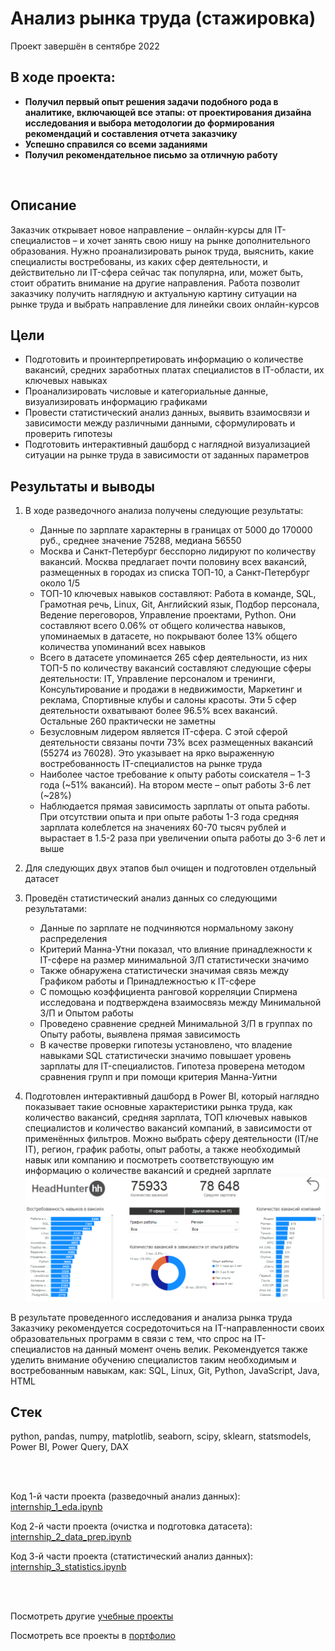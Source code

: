 # Анализ рынка труда (стажировка)
Проект завершён в сентябре 2022

## В ходе проекта:
- **Получил первый опыт решения задачи подобного рода в аналитике, включающей все этапы: от проектирования дизайна исследования и выбора методологии до формирования рекомендаций и составления отчета заказчику**
- **Успешно справился со всеми заданиями**
- **Получил рекомендательное письмо за отличную работу**

<br>

## Описание
Заказчик открывает новое направление – онлайн-курсы для IT-специалистов – и хочет занять свою нишу на рынке дополнительного образования. Нужно проанализировать рынок труда, выяснить, какие специалисты востребованы, из каких сфер деятельности, и действительно ли IT-сфера сейчас так популярна, или, может быть, стоит обратить внимание на другие направления. Работа позволит заказчику получить наглядную и актуальную картину ситуации на рынке труда и выбрать направление для линейки своих онлайн-курсов

## Цели
- Подготовить и проинтерпретировать информацию о количестве вакансий, средних заработных платах специалистов в IT-области, их ключевых навыках
- Проанализировать числовые и категориальные данные, визуализировать информацию графиками
- Провести статистический анализ данных, выявить взаимосвязи и зависимости между различными данными, сформулировать и проверить гипотезы
- Подготовить интерактивный дашборд с наглядной визуализацией ситуации на рынке труда в зависимости от заданных параметров

## Результаты и выводы
1. В ходе разведочного анализа получены следующие результаты:
    - Данные по зарплате характерны в границах от 5000 до 170000 руб., среднее значение 75288, медиана 56550
    - Москва и Санкт-Петербург бесспорно лидируют по количеству вакансий. Москва предлагает почти половину всех вакансий, размещенных в городах из списка ТОП-10, а Санкт-Петербург около 1/5
    - ТОП-10 ключевых навыков составляют: Работа в команде, SQL, Грамотная речь, Linux, Git, Английский язык, Подбор персонала, Ведение переговоров, Управление проектами, Python. Они составляют всего 0.06% от общего количества навыков, упоминаемых в датасете, но покрывают более 13% общего количества упоминаний всех навыков
    - Всего в датасете упоминается 265 сфер деятельности, из них ТОП-5 по количеству вакансий составляют следующие сферы деятельности: IT, Управление персоналом и тренинги, Консультирование и продажи в недвижимости, Маркетинг и реклама, Спортивные клубы и салоны красоты. Эти 5 сфер деятельности охватывают более 96.5% всех вакансий. Остальные 260 практически не заметны
    - Безусловным лидером является IT-сфера. С этой сферой деятельности связаны почти 73% всех размещенных вакансий (55274 из 76028). Это указывает на ярко выраженную востребованность IT-специалистов на рынке труда
    - Наиболее частое требование к опыту работы соискателя – 1-3 года (~51% вакансий). На втором месте – опыт работы 3-6 лет (~28%)
    - Наблюдается прямая зависимость зарплаты от опыта работы. При отсутствии опыта и при опыте работы 1-3 года средняя зарплата колеблется на значениях 60-70 тысяч рублей и вырастает в 1.5-2 раза при увеличении опыта работы до 3-6 лет и выше

2. Для следующих двух этапов был очищен и подготовлен отдельный датасет

3. Проведён статистический анализ данных со следующими результатами:
    - Данные по зарплате не подчиняются нормальному закону распределения
    - Критерий Манна-Утни показал, что влияние принадлежности к IT-сфере на размер минимальной З/П статистически значимо
    - Также обнаружена статистически значимая связь между Графиком работы и Принадлежностью к IT-сфере
    - С помощью коэффициента ранговой корреляции Спирмена исследована и подтверждена взаимосвязь между Минимальной З/П и Опытом работы
    - Проведено сравнение средней Минимальной З/П в группах по Опыту работы, выявлена прямая зависимость
    - В качестве проверки гипотезы установлено, что владение навыками SQL статистически значимо повышает уровень зарплаты для IT-специалистов. Гипотеза проверена методом сравнения групп и при помощи критерия Манна-Уитни

4. Подготовлен интерактивный дашборд в Power BI, который наглядно показывает такие основные характеристики рынка труда, как количество вакансий, средняя зарплата, ТОП ключевых навыков специалистов и количество вакансий компаний, в зависимости от применённых фильтров. Можно выбрать сферу деятельности (IT/не IT), регион, график работы, опыт работы, а также необходимый навык или компанию и посмотреть соответствующую им информацию о количестве вакансий и средней зарплате ![image](https://github.com/petrochenkovp/educational_projects/blob/main/da01_job_market/dashboard.png)

В результате проведенного исследования и анализа рынка труда Заказчику рекомендуется сосредоточиться на IT-направленности своих образовательных программ в связи с тем, что спрос на IT-специалистов на данный момент очень велик. Рекомендуется также уделить внимание обучению специалистов таким необходимым и востребованным навыкам, как: SQL, Linux, Git, Python, JavaScript, Java, HTML

## Стек
python, pandas, numpy, matplotlib, seaborn, scipy, sklearn, statsmodels, Power BI, Power Query, DAX

<br><br>

Код 1-й части проекта (разведочный анализ данных): [internship_1_eda.ipynb](https://github.com/petrochenkovp/educational_projects/blob/main/da01_job_market/internship_1_eda.ipynb)

Код 2-й части проекта (очистка и подготовка датасета): [internship_2_data_prep.ipynb](https://github.com/petrochenkovp/educational_projects/blob/main/da01_job_market/internship_2_data_prep.ipynb)

Код 3-й части проекта (статистический анализ данных): [internship_3_statistics.ipynb](https://github.com/petrochenkovp/educational_projects/blob/main/da01_job_market/internship_3_statistics.ipynb)

<br><br>

Посмотреть другие [учебные проекты](https://github.com/petrochenkovp/educational_projects)

Посмотреть все проекты в [портфолио](https://github.com/petrochenkovp/portfolio)

<br><br>
